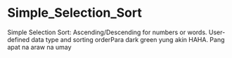 # Simple_Selection_Sort
Simple Selection Sort: Ascending/Descending for numbers or words. User-defined data type and sorting orderPara dark green yung akin HAHA. Pang apat na araw na umay
